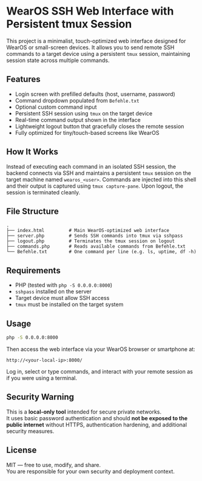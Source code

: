 # WearOS SSH Web Interface with Persistent tmux Session

This project is a minimalist, touch-optimized web interface designed for WearOS or small-screen devices. It allows you to send remote SSH commands to a target device using a persistent `tmux` session, maintaining session state across multiple commands.

## Features

- Login screen with prefilled defaults (host, username, password)
- Command dropdown populated from `Befehle.txt`
- Optional custom command input
- Persistent SSH session using `tmux` on the target device
- Real-time command output shown in the interface
- Lightweight logout button that gracefully closes the remote session
- Fully optimized for tiny/touch-based screens like WearOS

## How It Works

Instead of executing each command in an isolated SSH session, the backend connects via SSH and maintains a persistent `tmux` session on the target machine named `wearos_<user>`. Commands are injected into this shell and their output is captured using `tmux capture-pane`. Upon logout, the session is terminated cleanly.

## File Structure

```
.
├── index.html         # Main WearOS-optimized web interface
├── server.php         # Sends SSH commands into tmux via sshpass
├── logout.php         # Terminates the tmux session on logout
├── commands.php       # Reads available commands from Befehle.txt
└── Befehle.txt        # One command per line (e.g. ls, uptime, df -h)
```

## Requirements

- PHP (tested with `php -S 0.0.0.0:8000`)
- `sshpass` installed on the server
- Target device must allow SSH access
- `tmux` must be installed on the target system

## Usage

```bash
php -S 0.0.0.0:8000
```

Then access the web interface via your WearOS browser or smartphone at:

```
http://<your-local-ip>:8000/
```

Log in, select or type commands, and interact with your remote session as if you were using a terminal.

## Security Warning

This is a **local-only tool** intended for secure private networks.  
It uses basic password authentication and should **not be exposed to the public internet** without HTTPS, authentication hardening, and additional security measures.

## License

MIT — free to use, modify, and share.  
You are responsible for your own security and deployment context.
